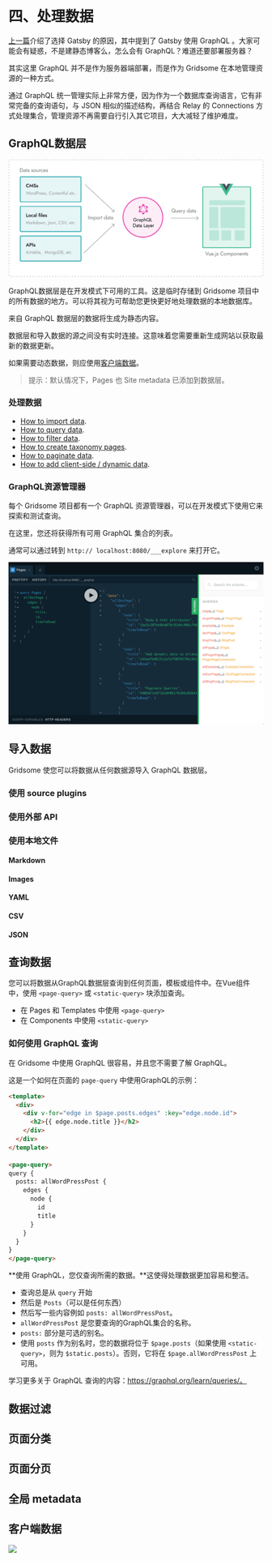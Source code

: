 # 四、处理数据

[上一篇](https://blog.crimx.com/2019/04/18/搭建-gatsby-博客一：为什么选-gatsby/)介绍了选择 Gatsby 的原因，其中提到了 Gatsby 使用 GraphQL 。大家可能会有疑惑，不是建静态博客么，怎么会有 GraphQL？难道还要部署服务器？

其实这里 GraphQL 并不是作为服务器端部署，而是作为 Gridsome 在本地管理资源的一种方式。

通过 GraphQL 统一管理实际上非常方便，因为作为一个数据库查询语言，它有非常完备的查询语句，与 JSON 相似的描述结构，再结合 Relay 的 Connections 方式处理集合，管理资源不再需要自行引入其它项目，大大减轻了维护难度。

## GraphQL数据层

![Import data](assets/import-data.eb9be63.3e0083b3c8c40a300ab593b006f88025.png)

GraphQL数据层是在开发模式下可用的工具。这是临时存储到 Gridsome 项目中的所有数据的地方。可以将其视为可帮助您更快更好地处理数据的本地数据库。

来自 GraphQL 数据层的数据将生成为静态内容。

数据层和导入数据的源之间没有实时连接。这意味着您需要重新生成网站以获取最新的数据更新。

如果需要动态数据，则应使用[客户端数据](https://gridsome.org/docs/client-side-data/)。

> 提示：默认情况下，Pages 也 Site metadata 已添加到数据层。



### 处理数据

- [How to import data](https://gridsome.org/docs/fetching-data/).
- [How to query data](https://gridsome.org/docs/querying-data/).
- [How to filter data](https://gridsome.org/docs/filtering-data/).
- [How to create taxonomy pages](https://gridsome.org/docs/taxonomies/).
- [How to paginate data](https://gridsome.org/docs/pagination/).
- [How to add client-side / dynamic data](https://gridsome.org/docs/client-side-data/).

### GraphQL资源管理器

每个 Gridsome 项目都有一个 GraphQL 资源管理器，可以在开发模式下使用它来探索和测试查询。

在这里，您还将获得所有可用 GraphQL 集合的列表。

通常可以通过转到 `http:// localhost:8080/___explore` 来打开它。

![graphql-explorer](assets/graphql-explorer.4030e6b.21e0efa2e65d5dd41fd0f3d68d76b5cd.png)



## 导入数据

Gridsome 使您可以将数据从任何数据源导入 GraphQL 数据层。

### 使用 source plugins

### 使用外部 API

### 使用本地文件

#### Markdown

#### Images

#### YAML

#### CSV

#### JSON



## 查询数据

您可以将数据从GraphQL数据层查询到任何页面，模板或组件中。在Vue组件中，使用 `<page-query>` 或 `<static-query>` 块添加查询。

- 在 Pages 和 Templates 中使用 `<page-query>`
- 在 Components 中使用 `<static-query>`

### 如何使用 GraphQL 查询

在 Gridsome 中使用 GraphQL 很容易，并且您不需要了解 GraphQL。

这是一个如何在页面的 `page-query` 中使用GraphQL的示例：

```html
<template>
  <div>
    <div v-for="edge in $page.posts.edges" :key="edge.node.id">
      <h2>{{ edge.node.title }}</h2>
    </div>
  </div>
</template>

<page-query>
query {
  posts: allWordPressPost {
    edges {
      node {
        id
        title
      }
    }
  }
}
</page-query>
```

**使用 GraphQL，您仅查询所需的数据。**这使得处理数据更加容易和整洁。

- 查询总是从 `query` 开始
- 然后是 `Posts`（可以是任何东西）
- 然后写一些内容例如 `posts: allWordPressPost`。
- `allWordPressPost` 是您要查询的GraphQL集合的名称。 
- `posts:` 部分是可选的别名。
- 使用 `posts` 作为别名时，您的数据将位于 `$page.posts`（如果使用 `<static-query>`，则为 `$static.posts`）。否则，它将在 `$page.allWordPressPost` 上可用。

学习更多关于 GraphQL 查询的内容：https://graphql.org/learn/queries/。



## 数据过滤

## 页面分类

## 页面分页

## 全局 metadata

## 客户端数据

![](https://s.zceme.cn/fed/cover-v.jpg)
